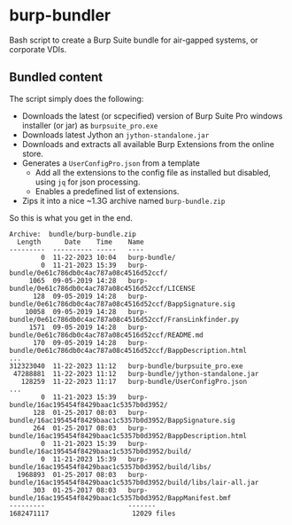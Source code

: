 # burp-bundler

Bash script to create a Burp Suite bundle for air-gapped systems, or corporate VDIs.

## Bundled content

The script simply does the following:

* Downloads the latest (or scpecified) version of Burp Suite Pro windows installer (or jar) as `burpsuite_pro.exe`
* Downloads latest Jython an `jython-standalone.jar`
* Downloads and extracts all available Burp Extensions from the online store.
* Generates a `UserConfigPro.json` from a template
    - Add all the extensions to the config file as installed but disabled, using `jq` for json processing.
    - Enables a predefined list of extensions.
* Zips it into a nice ~1.3G archive named `burp-bundle.zip`

So this is what you get in the end.

```
Archive:  bundle/burp-bundle.zip
  Length      Date    Time    Name
---------  ---------- -----   ----
        0  11-22-2023 10:04   burp-bundle/
        0  11-21-2023 15:39   burp-bundle/0e61c786db0c4ac787a08c4516d52ccf/
     1065  09-05-2019 14:28   burp-bundle/0e61c786db0c4ac787a08c4516d52ccf/LICENSE
      128  09-05-2019 14:28   burp-bundle/0e61c786db0c4ac787a08c4516d52ccf/BappSignature.sig
    10058  09-05-2019 14:28   burp-bundle/0e61c786db0c4ac787a08c4516d52ccf/FransLinkfinder.py
     1571  09-05-2019 14:28   burp-bundle/0e61c786db0c4ac787a08c4516d52ccf/README.md
      170  09-05-2019 14:28   burp-bundle/0e61c786db0c4ac787a08c4516d52ccf/BappDescription.html
...
312323040  11-22-2023 11:12   burp-bundle/burpsuite_pro.exe
 47288881  11-22-2023 11:12   burp-bundle/jython-standalone.jar
   128259  11-22-2023 11:17   burp-bundle/UserConfigPro.json
...    
        0  11-21-2023 15:39   burp-bundle/16ac195454f8429baac1c5357b0d3952/
      128  01-25-2017 08:03   burp-bundle/16ac195454f8429baac1c5357b0d3952/BappSignature.sig
      264  01-25-2017 08:03   burp-bundle/16ac195454f8429baac1c5357b0d3952/BappDescription.html
        0  11-21-2023 15:39   burp-bundle/16ac195454f8429baac1c5357b0d3952/build/
        0  11-21-2023 15:39   burp-bundle/16ac195454f8429baac1c5357b0d3952/build/libs/
  1968893  01-25-2017 08:03   burp-bundle/16ac195454f8429baac1c5357b0d3952/build/libs/lair-all.jar
      303  01-25-2017 08:03   burp-bundle/16ac195454f8429baac1c5357b0d3952/BappManifest.bmf
---------                     -------
1682471117                     12029 files
```
